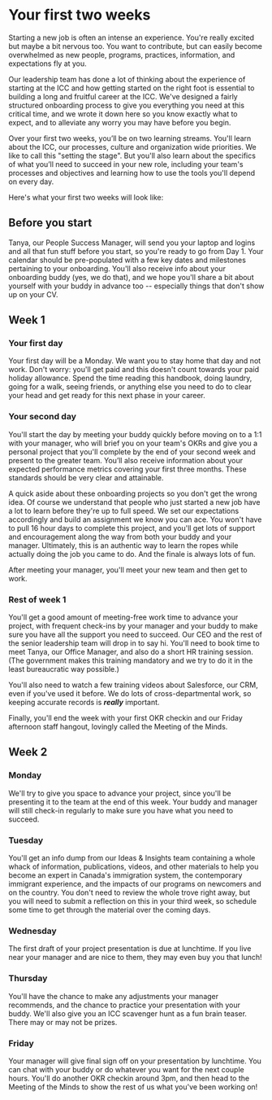 # Your first two weeks

Starting a new job is often an intense an experience. You're really excited but maybe a bit nervous too. You want to contribute, but can easily become overwhelmed as new people, programs, practices, information, and expectations fly at you.

Our leadership team has done a lot of thinking about the experience of starting at the ICC and how getting started on the right foot is essential to building a long and fruitful career at the ICC. We've designed a fairly structured onboarding process to give you everything you need at this critical time, and we wrote it down here so you know exactly what to expect, and to alleviate any worry you may have before you begin.

Over your first two weeks, you’ll be on two learning streams. You'll learn about the ICC, our processes, culture and organization wide priorities. We like to call this "setting the stage". But you'll also learn about the specifics of what you’ll need to succeed in your new role, including your team's processes and objectives and learning how to use the tools you'll depend on every day.   

Here's what your first two weeks will look like:

## Before you start
Tanya, our People Success Manager, will send you your laptop and logins and all that fun stuff before you start, so you're ready to go from Day 1. Your calendar should be pre-populated with a few key dates and milestones pertaining to your onboarding. You'll also receive info about your onboarding buddy (yes, we do that), and we hope you'll share a bit about yourself with your buddy in advance too -- especially things that don't show up on your CV.

## Week 1

### Your first day
Your first day will be a Monday. We want you to stay home that day and not work. Don't worry: you'll get paid and this doesn't count towards your paid holiday allowance. Spend the time reading this handbook, doing laundry, going for a walk, seeing friends, or anything else you need to do to clear your head and get ready for this next phase in your career.

### Your second day
You'll start the day by meeting your buddy quickly before moving on to a 1:1 with your manager, who will brief you on your team's OKRs and give you a personal project that you'll complete by the end of your second week and present to the greater team. You’ll also receive information about your expected performance metrics covering your first three months. These standards should be very clear and attainable.

A quick aside about these onboarding projects so you don't get the wrong idea. Of course we understand that people who just started a new job have a lot to learn before they're up to full speed. We set our expectations accordingly and build an assignment we know you can ace. You won't have to pull 16 hour days to complete this project, and you'll get lots of support and encouragement along the way from both your buddy and your manager. Ultimately, this is an  authentic way to learn the ropes while actually doing the job you came to do. And the finale is always lots of fun.

After meeting your manager, you'll meet your new team and then get to work.

### Rest of week 1
You'll get a good amount of meeting-free work time to advance your project, with frequent check-ins by your manager and your buddy to make sure you have all the support you need to succeed. Our CEO and the rest of the senior leadership team will drop in to say hi. You'll need to book time to meet Tanya, our Office Manager, and also do a short HR training session. (The government makes this training mandatory and we try to do it in the least bureaucratic way possible.)

You'll also need to watch a few training videos about Salesforce, our CRM, even if you've used it before. We do lots of cross-departmental work, so keeping accurate records is *__really__* important.

Finally, you'll end the week with your first OKR checkin and our Friday afternoon staff hangout, lovingly called the Meeting of the Minds.

## Week 2

### Monday
We'll try to give you space to advance your project, since you'll be presenting it to the team at the end of this week. Your buddy and manager will still check-in regularly to make sure you have what you need to succeed.

### Tuesday
You'll get an info dump from our Ideas & Insights team containing a whole whack of information, publications, videos, and other materials to help you become an expert in Canada's immigration system, the contemporary immigrant experience, and the impacts of our programs on newcomers and on the country. You don't need to review the whole trove right away, but you will need to submit a reflection on this in your third week, so schedule some time to get through the material over the coming days.

### Wednesday
The first draft of your project presentation is due at lunchtime. If you live near your manager and are nice to them, they may even buy you that lunch!

### Thursday
You'll have the chance to make any adjustments your manager recommends, and the chance to practice your presentation with your buddy. We'll also give you an ICC scavenger hunt as a fun brain teaser. There may or may not be prizes.

### Friday
Your manager will give final sign off on your presentation by lunchtime. You can chat with your buddy or do whatever you want for the next couple hours. You'll do another OKR checkin around 3pm, and then head to the Meeting of the Minds to show the rest of us what you've been working on!

<cta-arrow target="pay-transparency" text="Pay transparency"></cta-arrow>
